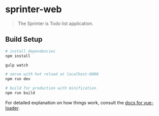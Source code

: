 # sprinter-web

> The Sprinter is Todo list application.

## Build Setup

``` bash
# install dependencies
npm install

gulp watch

# serve with hot reload at localhost:8080
npm run dev

# build for production with minification
npm run build
```

For detailed explanation on how things work, consult the [docs for vue-loader](http://vuejs.github.io/vue-loader).
